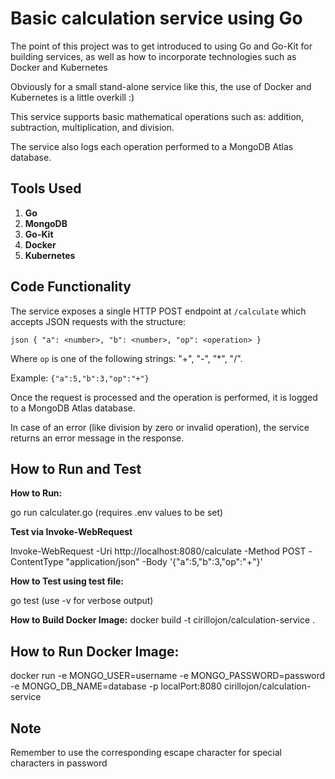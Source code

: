 # Basic calculation service using Go

The point of this project was to get introduced to using Go and Go-Kit for building services, as well as how to incorporate technologies such as Docker and Kubernetes

Obviously for a small stand-alone service like this, the use of Docker and Kubernetes is a little overkill :)

This service supports basic mathematical operations such as: addition, subtraction, multiplication, and division. 

The service also logs each operation performed to a MongoDB Atlas database.



## Tools Used

1. **Go** 
2. **MongoDB**
3. **Go-Kit** 
4. **Docker**
5. **Kubernetes**

## Code Functionality

The service exposes a single HTTP POST endpoint at `/calculate` which accepts JSON requests with the structure:

`json
{
  "a": <number>,
  "b": <number>,
  "op": <operation>
}
`

Where `op` is one of the following strings: "+", "-", "*", "/".

Example: `{"a":5,"b":3,"op":"+"}`

Once the request is processed and the operation is performed, it is logged to a MongoDB Atlas database.

In case of an error (like division by zero or invalid operation), the service returns an error message in the response.

## How to Run and Test

**How to Run:**

go run calculater.go (requires .env values to be set)

**Test via Invoke-WebRequest**

Invoke-WebRequest -Uri http://localhost:8080/calculate -Method POST -ContentType "application/json" -Body '{"a":5,"b":3,"op":"+"}'

**How to Test using test file:**

go test (use -v for verbose output)

**How to Build Docker Image:**
docker build -t cirillojon/calculation-service .

## How to Run Docker Image:
docker run -e MONGO_USER=username -e MONGO_PASSWORD=password -e MONGO_DB_NAME=database -p localPort:8080 cirillojon/calculation-service

## Note
Remember to use the corresponding escape character for special characters in password 
